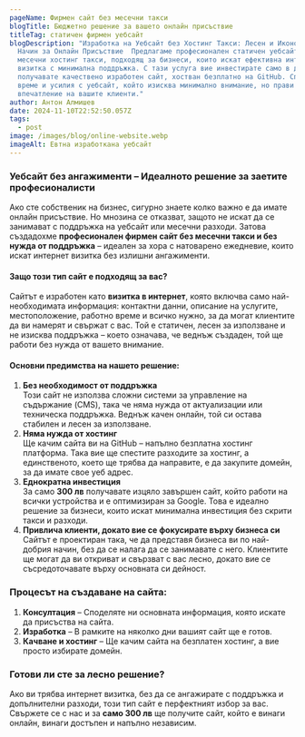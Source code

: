 ```yaml
---
pageName: Фирмен сайт без месечни такси
blogTitle: Бюджетно решение за вашето онлайн присъствие
titleTag: статичен фирмен уебсайт
blogDescription: "Изработка на Уебсайт без Хостинг Такси: Лесен и Икономичен
  Начин за Онлайн Присъствие  Предлагаме професионален статичен уебсайт без
  месечни хостинг такси, подходящ за бизнеси, които искат ефективна интернет
  визитка с минимална поддръжка. С тази услуга вие инвестирате само в домейна и
  получавате качествено изработен сайт, хостван безплатно на GitHub. Спестете
  време и усилия с уебсайт, който изисква минимално внимание, но прави силно
  впечатление на вашите клиенти."
author: Антон Алмишев
date: 2024-11-10T22:52:50.057Z
tags:
  - post
image: /images/blog/online-website.webp
imageAlt: Евтна изработкана уебсайт
---
```

<!--StartFragment-->

### Уебсайт без ангажименти – Идеалното решение за заетите професионалисти

Ако сте собственик на бизнес, сигурно знаете колко важно е да имате онлайн присъствие. Но мнозина се отказват, защото не искат да се занимават с поддръжка на уебсайт или месечни разходи. Затова създадохме **професионален фирмен сайт без месечни такси и без нужда от поддръжка** – идеален за хора с натоварено ежедневие, които искат интернет визитка без излишни ангажименти.

#### Защо този тип сайт е подходящ за вас?

Сайтът е изработен като **визитка в интернет**, която включва само най-необходимата информация: контактни данни, описание на услугите, местоположение, работно време и всичко нужно, за да могат клиентите да ви намерят и свържат с вас. Той е статичен, лесен за използване и не изисква поддръжка – което означава, че веднъж създаден, той ще работи без нужда от вашето внимание.

#### Основни предимства на нашето решение:

1. **Без необходимост от поддръжка**\
   Този сайт не използва сложни системи за управление на съдържание (CMS), така че няма нужда от актуализации или техническа поддръжка. Веднъж качен онлайн, той си остава стабилен и лесен за използване.
2. **Няма нужда от хостинг**\
   Ще качим сайта ви на GitHub – напълно безплатна хостинг платформа. Така вие ще спестите разходите за хостинг, а единственото, което ще трябва да направите, е да закупите домейн, за да имате свое уеб адрес.
3. **Еднократна инвестиция**\
   За само **300 лв** получавате изцяло завършен сайт, който работи на всички устройства и е оптимизиран за Google. Това е идеално решение за бизнеси, които искат минимална инвестиция без скрити такси и разходи.
4. **Привлича клиенти, докато вие се фокусирате върху бизнеса си**\
   Сайтът е проектиран така, че да представя бизнеса ви по най-добрия начин, без да се налага да се занимавате с него. Клиентите ще могат да ви откриват и свързват с вас лесно, докато вие се съсредоточавате върху основната си дейност.

### Процесът на създаване на сайта:

1. **Консултация** – Споделяте ни основната информация, която искате да присъства на сайта.
2. **Изработка** – В рамките на няколко дни вашият сайт ще е готов.
3. **Качване и хостинг** – Ще качим сайта на безплатен хостинг, а вие просто избирате домейн.

### Готови ли сте за лесно решение?

Ако ви трябва интернет визитка, без да се ангажирате с поддръжка и допълнителни разходи, този тип сайт е перфектният избор за вас. Свържете се с нас и за **само 300 лв** ще получите сайт, който е винаги онлайн, винаги достъпен и напълно независим.

<!--EndFragment-->